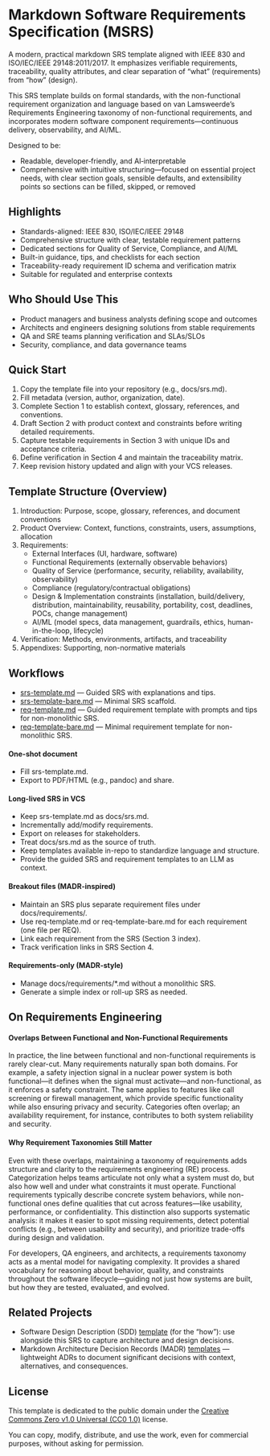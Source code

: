 # Markdown Software Requirements Specification (MSRS)

A modern, practical markdown SRS template aligned with IEEE 830 and ISO/IEC/IEEE 29148:2011/2017. It emphasizes verifiable requirements, traceability, quality attributes, and clear separation of “what” (requirements) from “how” (design).

This SRS template builds on formal standards, with the non-functional requirement organization and language based on van Lamsweerde’s Requirements Engineering taxonomy of non-functional requirements, and incorporates modern software component requirements—continuous delivery, observability, and AI/ML.

Designed to be:
- Readable, developer‑friendly, and AI‑interpretable
- Comprehensive with intuitive structuring—focused on essential project needs, with clear section goals, sensible defaults, and extensibility points so sections can be filled, skipped, or removed

## Highlights

- Standards-aligned: IEEE 830, ISO/IEC/IEEE 29148
- Comprehensive structure with clear, testable requirement patterns
- Dedicated sections for Quality of Service, Compliance, and AI/ML
- Built-in guidance, tips, and checklists for each section
- Traceability-ready requirement ID schema and verification matrix
- Suitable for regulated and enterprise contexts

## Who Should Use This

- Product managers and business analysts defining scope and outcomes
- Architects and engineers designing solutions from stable requirements
- QA and SRE teams planning verification and SLAs/SLOs
- Security, compliance, and data governance teams

## Quick Start

1. Copy the template file into your repository (e.g., docs/srs.md).
2. Fill metadata (version, author, organization, date).
3. Complete Section 1 to establish context, glossary, references, and conventions.
4. Draft Section 2 with product context and constraints before writing detailed requirements.
5. Capture testable requirements in Section 3 with unique IDs and acceptance criteria.
6. Define verification in Section 4 and maintain the traceability matrix.
7. Keep revision history updated and align with your VCS releases.

## Template Structure (Overview)

1. Introduction: Purpose, scope, glossary, references, and document conventions
2. Product Overview: Context, functions, constraints, users, assumptions, allocation
3. Requirements:
    - External Interfaces (UI, hardware, software)
    - Functional Requirements (externally observable behaviors)
    - Quality of Service (performance, security, reliability, availability, observability)
    - Compliance (regulatory/contractual obligations)
    - Design & Implementation constraints (installation, build/delivery, distribution, maintainability, reusability, portability, cost, deadlines, POCs, change management)
    - AI/ML (model specs, data management, guardrails, ethics, human-in-the-loop, lifecycle)
4. Verification: Methods, environments, artifacts, and traceability
5. Appendixes: Supporting, non-normative materials

## Workflows

* [srs-template.md](srs-template.md) — Guided SRS with explanations and tips.
* [srs-template-bare.md](srs-template-bare.md) — Minimal SRS scaffold.
* [req-template.md](req-template.md) — Guided requirement template with prompts and tips for non-monolithic SRS.
* [req-template-bare.md](req-template-bare.md) — Minimal requirement template for non-monolithic SRS.

#### One-shot document

  * Fill srs-template.md.
  * Export to PDF/HTML (e.g., pandoc) and share.


#### Long-lived SRS in VCS
  * Keep srs-template.md as docs/srs.md.
  * Incrementally add/modify requirements.
  * Export on releases for stakeholders. 
  * Treat docs/srs.md as the source of truth.
  * Keep templates available in-repo to standardize language and structure.
  * Provide the guided SRS and requirement templates to an LLM as context.


#### Breakout files (MADR-inspired)

  * Maintain an SRS plus separate requirement files under docs/requirements/.
  * Use req-template.md or req-template-bare.md for each requirement (one file per REQ). 
  * Link each requirement from the SRS (Section 3 index). 
  * Track verification links in SRS Section 4. 

#### Requirements-only (MADR-style)

  * Manage docs/requirements/*.md without a monolithic SRS.
  * Generate a simple index or roll-up SRS as needed.

## On Requirements Engineering

#### Overlaps Between Functional and Non-Functional Requirements

In practice, the line between functional and non-functional requirements is rarely clear-cut. Many requirements naturally span both domains. For example, a safety injection signal in a nuclear power system is both functional—it defines when the signal must activate—and non-functional, as it enforces a safety constraint. The same applies to features like call screening or firewall management, which provide specific functionality while also ensuring privacy and security. Categories often overlap; an availability requirement, for instance, contributes to both system reliability and security.

#### Why Requirement Taxonomies Still Matter

Even with these overlaps, maintaining a taxonomy of requirements adds structure and clarity to the requirements engineering (RE) process. Categorization helps teams articulate not only what a system must do, but also how well and under what constraints it must operate. Functional requirements typically describe concrete system behaviors, while non-functional ones define qualities that cut across features—like usability, performance, or confidentiality. This distinction also supports systematic analysis: it makes it easier to spot missing requirements, detect potential conflicts (e.g., between usability and security), and prioritize trade-offs during design and validation.

For developers, QA engineers, and architects, a requirements taxonomy acts as a mental model for navigating complexity. It provides a shared vocabulary for reasoning about behavior, quality, and constraints throughout the software lifecycle—guiding not just how systems are built, but how they are tested, evaluated, and evolved.

## Related Projects

- Software Design Description (SDD) [template](https://github.com/jam01/SDD-Template) (for the “how”): use alongside this SRS to capture architecture and design decisions.
- Markdown Architecture Decision Records (MADR) [templates](https://adr.github.io/madr/) — lightweight ADRs to document significant decisions with context, alternatives, and consequences.

## License

This template is dedicated to the public domain under the [Creative Commons Zero v1.0 Universal (CC0 1.0)](https://creativecommons.org/publicdomain/zero/1.0/) license.

You can copy, modify, distribute, and use the work, even for commercial purposes, without asking for permission.
